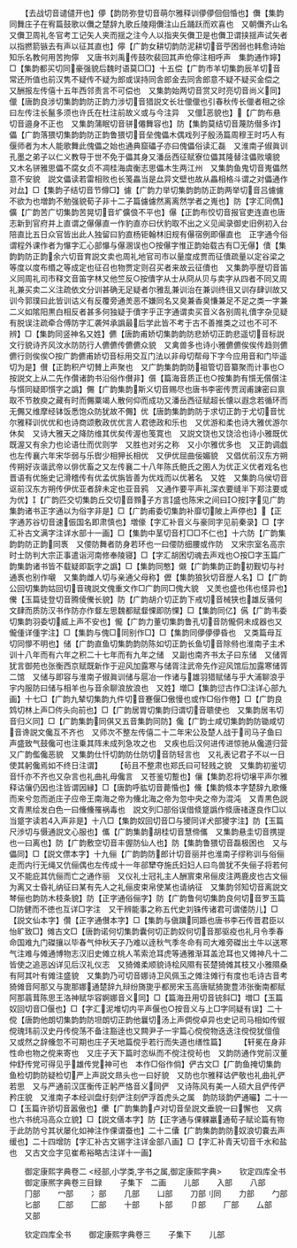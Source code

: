 <!-- { "loadSidebar": true } -->
　　【去战切音谴儙开也】儚【韵防弥登切音萌尔雅释训儚儚佪佪惛也】儛【集韵同舞庄子在宥篇鼓歌以儛之楚辞九歌丘陵翔儛注山丘踊跃而欢喜也　又朝儛齐山名又儛卫周礼冬官考工记矢人夹而揺之注今人以指夹矢儛卫是也儛卫谓挟揺声试矢者以指撚箭镞去有声以征其直也】儜【广韵女耕切韵防泥耕切音苧困弱也韩愈诗始知乐名教何用苦拘儜　又唐书刘禹传鼓吹裴回其声伧儜注相呼声　集韵通作嬣】□【集韵都买切同豪强貌后魏时语莫□□】十五偿【广韵市羊切集韵辰羊切音常还所值也前汉隽不疑传不疑为郎或误持同舎郎金去同舎郎意不疑不疑买金偿之　又酬报左传僖十五年西邻责言不可偿也　又集韵始两切音赏又时亮切音尚义同】儠【唐韵良涉切集韵韵防正韵力涉切音猎説文长壮儠儠也引春秋传长儠者相之徐曰左传注长鬣多须也许氏在杜注前故义或与今注异　又儠恶貌也】【广韵布悬切音邉身不正也　又集韵蒲眠切音骈僊舞容也】防【集韵莫结切音蔑防僣多诈】儡【广韵落猥切集韵韵防正韵鲁猥切音垒傀儡木偶戏列子殷汤篇周穆王时巧人有偃师者为木人能歌舞此傀儡之始也通典窟礧子亦曰傀儡俗读汇磊　又淮南子俶眞训孔墨之弟子以仁义教导于世不免于儡其身又潘岳西征赋寮位儡其隆替注儡败壊貌　又木名骈雅思儡不腐女贞不凋桂海虞衡志思儡木生两江州　又集韵鱼鬼切音嵬儡然意不安貌　説文儡读若雷相败也长笺畾当是厽异文壁也故从畾相格斗谓之对儡通作对厽】□【集韵子结切音节僔□】儢【广韵力举切集韵韵防正韵两举切音吕儢儢不欲为也増韵不勉强貌荀子非十二子篇儢儢然离离然学者之嵬也】防【字汇同儁】儣【广韵苦广切集韵苦晃切音圹儣俍不平也】儤【正韵布恔切音报官吏连直也唐志新到官府并上直谓之儤儤直一作豹直亦曰伏豹取不出之义见闻录御史旧例初入台陪直比五日众官皆出此人独留曰豹直杨钜翰林旧规有儤宿例即儤直也　正字通今俗谓程外课作者为懪字汇心部懪与儤溷误也○按儤字惟正韵始载古有□无儤】儥【集韵韵防正韵余六切音育説文卖也周礼地官司市以量度成贾而征儥疏量以定谷梁之等度以度布缗之等成定也征召也物贾定则召买者来故云征儥也　又集韵亭歴切音笛义同周礼司市释文音笛字林又他竺反○按儥字从士从冏从贝与卖字从四者不同又周礼兼买卖二义注疏依文分训甚确无足疑者尔雅乱兼训治在兼训终徂又训存肆训故又训今郭璞曰此皆训诂义有反覆旁通羙恶不嫌同名又臭兼香臭慊兼足不足之类一字兼二义如隂阳黒白相反者甚多何独疑于儥字乎正字通谓卖买音义各别周礼儥字杂见疑有脱误注疏牵合傅防字汇袭舛承譌最后学此皆不考于古不善推类之过也不可不辨】□【集韵同竖神名又姓】儦【唐韵甫娇切集韵韵防悲娇切正韵悲遥切音标説文行貌诗齐风汶水防防行人儦儦传儦儦众貌　又禽兽多也诗小雅儦儦俟俟传趋则儦儦行则俟俟○按广韵儦甫娇切音标用交互门法以非母切帮母下字今应用音和门毕遥切为是】儧【正韵积产切賛上声聚也　又广韵集韵韵防祖管切音纂聚而计事也○按説文上从二先作儹诸韵书沿俗作儧非】儨【篇海音质正也○按集韵有懫无儨儨注与懫同疑即懫字之譌】儩【广韵集韵斯义切音赐尽也唐书李密传贾润甫諌密曰禀取不节敖庾之藏有时而儩粟竭人散何仰而成功又潘岳西征赋超长懐以遐念若循环而无儩又维摩经钵饭悉饱众防犹故不儩】优【唐韵集韵韵防于求切正韵于尤切音忧尔雅释训优优和也诗商颂敷政优优言人君徳政和乐也　又优游和柔也诗大雅优游尔休矣　又诗大雅天之降防维其优矣传渥也笺寛也　又説文饶也又饶洽也诗小雅既优既渥又有余力也论语仕而优则学　又胜也对劣之称　又小尔雅优多也　又正韵调戯也左传襄六年宋华弱与乐辔少相狎长相优　又伊优屈曲佞媚貌　又倡优前汉东方朔传朔好诙谐武帝以俳优畜之又左传襄二十八年陈氏鲍氏之圉人为优正义优者戏名也晋语有优施史记滑稽传有优孟优旃皆善为优戏而以优著名　又姓　又集韵乌侯切音讴前汉东方朔传伊优亚者辞未定也亚音鸦　又通作要平声礼深衣要缝半下郑注要或为优】【广韵匹交切集韵丘交切音顟子方言盛也陈宋之间曰○按字见广韵集韵诸书正字通以为俗字非是】□【广韵甫委切集韵补靡切陂上声停也】【正字通苏谷切音速侲国名即肃慎也】増儫【字汇补音义与豪同字见前秦录】□【字汇补古文满字注详水部十一画】□【集韵中茎切音朾□□不仁也】十六防【广韵集韵韵防正韵同褭　又偠防舞者防身若环也一曰偠防细腰或作防　又宋宗室名高宗时士防判大宗正事遣诣河南修奉陵寝】□【字汇胡困切魂去声戏也○按□字玉篇广韵集韵诸书皆不载疑即翫字之譌】□【集韵同憨】儭【广韵集韵正韵初觐切与衬通褭也别作嚫　又集韵雌人切与亲通父母称】儮【集韵狼狄切音歴人名】□【广韵公回切集韵姑回切音瑰説文傀重文作□广韵同□傀大貌　又羙也盛也伟也怪异也】儯【玉篇徒登切音腾倰儯长貌】防【广韵胡介切正韵下戒切音械狭也雄反骚何文肆而质防汉书作防亦作韰左思魏都赋韰惈即防惈】□【集韵同亿】儰【广韵韦委切集韵羽委切威上声不安也】儱【广韵力董切集韵鲁孔切音防儱侗未成器也又儱偅详偅字注】□【集韵与傀□同别作□】□【集韵同儚儚儚昏也　又类篇母互切同懜不明也】储【广韵直鱼切集韵韵防陈如切正韵长鱼切音除偫也淮南子主术训十八年而有六年之积二十七年而有九年之储　又副也南齐书太子曰东储　又储胥犹言御苑也张衡西京赋既新作于迎风加露寒与储胥注武帝先作迎风馆后加露寒储胥二馆　又储与即容与淮南子俶眞训储与扈冶一作诸与雄羽猎赋储与乎大浦聊浪乎宇内服防曰储与相羊也与音余聊浪放浪也　又姓】増□【集韵愆古作□注详心部九画】十七□【广韵九辇切集韵九件切音蹇偃□傲慢也或作□俗作倦】□【广韵良鸩切林上声□侺头向前也】□【广韵居胃切集韵归谓切音聩使也　又集韵居韦切音归义同】□【广韵集韵同倛又五音集韵同防】儳【广韵士咸切集韵韵防锄咸切音谗説文儳互不齐也　又师次不整左传僖二十二年宋公及楚人战于司马子鱼曰声盛致气鼓儳可也注乗其阵未成列急攻之也　又疾也后汉何进传进惊驰从儳道归营又广韵儖儳恶貌　又集韵仕忏切韵防仕防切音防轻言也　又礼表记君子不以一日使其躬儳焉如不终日注谓】
　　【茍且不整肃也郑氏曰可轻贱之貌　又集韵初鉴切音忏亦不齐也又杂言也礼曲礼毋儳言　又苍鉴切蹔也】儴【集韵忍将切壌平声尔雅释诂儴仍因也注皆谓因縁】□【唐韵呼肱切音薨惛也】儵【集韵倐本字楚辞九歌儵而来兮忽而逝庄子应帝王南海之帝为儵北海之帝为忽中央之帝为混沌　又青黒色説文青黒绘发白色一曰儵儵罹祸毒也　説文列□部俗误借倐跾譌作倐唐禇遂良作□以当跾字读若入声非是】十八□【集韵奴回切音□与獿同详犬部獿字注】防【玉篇尺渉切与慑通説文心服也】儶【广韵集韵胡桂切音慧偙儶　又集韵悬圭切音携提也一曰离也】防【广韵敷空切音丰偓防仙人也】防【集韵鲁猥切音磊极困也　又与儡同】□【説文僄本字】十九俪【广韵韵防郎计切音丽并也淮南子缪称训与俗俪走而内行无绳又伉俪偶也左传成十一年郤犫夺施氏妇妇人曰鸟兽犹不失俪子将若何又不能庇其伉俪而亡之通作丽　又仪礼士冠礼主人酬賔束帛俪皮注两鹿皮也古文俪为离又士昏礼纳征曰某有先人之礼俪皮束帛使某也请纳征　又集韵邻知切音离説文棽俪也韵防木枝条貌】防【正字通俗俪字】防【广韵鲁何切集韵良何切音罗玉篇□防健而不徳也互详□字注　又干辨能事之称五代史刘铢传诸君可谓偻防儿】□【説文仙本字】儹【正字通儧本字】□【集韵与傎蹎同踬也唐书李石传晋君臣以怡旷致□】傩古文□【唐韵诺何切集韵囊何切正韵奴何切音那驱疫也礼月令季春命国难九门磔攘以毕春气仲秋天子乃难以逹秋气季冬命有司大难旁磔出土牛以送寒气注难与傩通博物志汉旧史傩立桃人苇索沧耳虎等通雅渐耳盖沧耳也又傩神凡十二皆使之追恶凶详见后汉礼仪志　又猗傩柔顺貌诗桧风隰有苌楚猗傩其枝又小雅隰桑有阿其叶有傩注盛貌　又集韵乃可切音娜诗卫风佩玉之傩注傩行有度也毛诗古音考猗傩音阿那又与旎那娜通楚辞九辩纷旖旎乎都房宋玉高唐赋猗旎豊沛张衡南都赋阿那蓊茸陈思王洛神赋华容婀娜音义同】□【篇海丑用切音铳斜□】増□【玉篇奴回切音□偃也】□【字汇泥堆切内平声偃也○按音义与上□字同疑有误】二十傥【唐韵他朗切集韵韵防坦朗切正韵他曩切汤上声倜傥卓异也史记司马相如传俶傥瑰玮前汉史丹传傥荡不备注豁逹也又闗尹子一宇篇心傥傥物迭迭注傥傥犹儃儃　又或然之辞儵忽不可期也庄子天地篇傥乎若行而失道也缮性篇】
　　【轩冕在身非性命也物之傥来寄也　又庄子天下篇时恣纵而不傥注傥茍也　又韵防通作党前汉董仲舒传党可得见乎雄传党神可也　本作□俗作倘】俨古文□【广韵鱼掩切集韵鱼检切韵防疑检切严上声説文昻头也一曰好貌　又防也尔雅释诂俨敬也礼曲礼俨若思　又与严通前汉匡衡传正躬严恪音义同俨　又诗陈风有美一人硕大且俨传俨矜庄貌　又淮南子本经训盘纡刻俨注刻俨浮首虎头之属　韵防琰韵俨通曮】二十一□【玉篇许骄切音嚣傲也】儽【广韵集韵卢对切音垒説文垂貌一曰懈也　又病也六书统冯高众立貌】□【説文僐本字】防【正字通与倮躶臝通荀子赋论篇有物于此防防兮其状屡化如神注作倮谓蚕也】二十二儾【广韵集韵韵防奴浪切嚢去声缓也】二十四增防【字汇补古文锡字注详金部八画】□【字汇补青天切音千水和盐也　又古文佥字见崔希裕略古注详十一画】

　　御定康熙字典卷二
<经部,小学类,字书之属,御定康熙字典>
　　钦定四库全书
　　御定康熈字典卷三目録
　　子集下　二画
　　儿部
　　入部
　　八部
　　冂部
　　冖部
　　冫部
　　几部
　　凵部
　　刀部刂同
　　力部
　　勹部
　　匕部
　　匚部
　　匚部
　　十部
　　卜部
　　卩部
　　厂部
　　厶部
　　又部

　　钦定四库全书
　　御定康熙字典卷三
　　子集下
　　儿部
